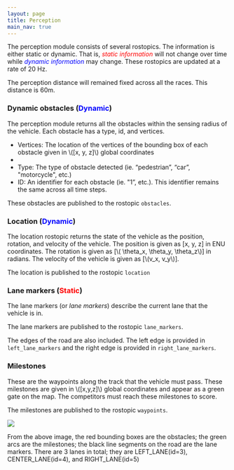 ```yaml
---
layout: page
title: Perception
main_nav: true
---
```


The perception module consists of several rostopics. The information is either static or dynamic. That is, <span style="color:red">*static  information*</span> will not change over time while <span style="color:blue">*dynamic  information*</span> may change. These rostopics are updated at a rate of 20 Hz.

The perception distance will remained fixed across all the races. This distance is 60m.

### Dynamic obstacles (<span style="color:blue">Dynamic</span>)
The perception module returns all the obstacles within the sensing radius of the vehicle. Each obstacle has a type, id, and vertices.
- Vertices: The location of the vertices of the bounding box of each obstacle given in \\([x, y, z]\\) global coordinates
- 
- Type: The type of obstacle detected (ie. “pedestrian”, “car”, "motorcycle", etc.)
- ID: An identifier for each obstacle (ie.  "1”, etc.). This identifier remains the same across all time steps.

These obstacles are published to the rostopic `obstacles`.

<!-- ### Static obstacles objects (<span style="color:red">Static</span>)
The environment objects include static obstacles that define the racing environment. This includes fences, sidewalks, buildings, and any other large objects. These objects are provided to the competitor as a list where each entry consists of the following:
- Vertices: The location of the vertices of the bounding box of each obstacle given in \\([x, y, z]\\) global coordinates
- Type: The type of obstacle detected (ie. "sidewalk", “fence”, “building”, etc.)
- ID: An identifier for each obstacle (ie.  "1”, etc.). This remains the same across all time steps.

These objects are also published to the rostopic `obstacles`. -->

### Location (<span style="color:blue">Dynamic</span>)
The location rostopic returns the state of the vehicle as the position, rotation, and velocity of the vehicle.
The position is given as [x, y, z] in ENU coordinates. The rotation is given as [\\( \theta_x,  \theta_y, \theta_z\\)] in radians. The velocity of the vehicle is given as [\\(v_x, v_y\\)].

The location is published to the rostopic `location`

### Lane markers (<span style="color:red">Static</span>)
The lane markers (or *lane markers*) describe the current lane that the vehicle is in.

The lane markers are published to the rostopic `lane_markers`.

The edges of the road are also included. The left edge is provided in `left_lane_markers` and the right edge is provided in `right_lane_markers`.

### Milestones
These are the waypoints along the track that the vehicle must pass. These milestones are given in \\([x,y,z]\\) global coordinates and appear as a green gate on the map. The competitors must reach these milestones to score.

The milestones are published to the rostopic `waypoints`.

<img src="/Race/assets/perception_screenshot.png">

From the above image, the red bounding boxes are the obstacles; the green arcs are the milestones; the black line segments on the road are the lane markers.
There are 3 lanes in total; they are LEFT_LANE(id=3), CENTER_LANE(id=4), and RIGHT_LANE(id=5)
